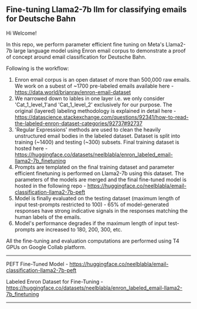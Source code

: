 ## Fine-tuning Llama2-7b llm for classifying emails for Deutsche Bahn

Hi Welcome!

In this repo, we perform parameter efficient fine tuning on Meta's Llama2-7b large language model using Enron email corpus to demonstrate a proof of concept around email classification for Deutsche Bahn.

Following is the workflow:
1. Enron email corpus is an open dataset of more than 500,000 raw emails. We work on a subest of ~1700 pre-labeled emails available here - https://data.world/brianray/enron-email-dataset
2. We narrowed down to lables in one layer i.e. we only consider 'Cat_1_level_1'and 'Cat_1_level_2' exclusively for our purpose. The original (layered) labeling methodology is explained in detail here - https://datascience.stackexchange.com/questions/92341/how-to-read-the-labeled-enron-dataset-categories/92737#92737
3. 'Regular Expressions' methods are used to clean the heavily unstructured email bodies in the labeled dataset. Dataset is split into training (~1400) and testing (~300) subsets. Final training dataset is hosted here - https://huggingface.co/datasets/neelblabla/enron_labeled_email-llama2-7b_finetuning
4. Prompts are templated on the final training dataset and parameter efficient finetuning is performed on Llama2-7b using this dataset. The parameters of the models are merged and the final fine-tuned model is hosted in the following repo - https://huggingface.co/neelblabla/email-classification-llama2-7b-peft
5. Model is finally evaluated on the testing dataset (maximum length of input test-prompts restricted to 100) - 65% of model-generated responses have strong indicative signals in the responses matching the human labels of the emails.
6. Model's performance degrades if the maximum length of input test-prompts are increased to 180, 200, 300, etc.

All the fine-tuning and evaluation computations are performed using T4 GPUs on Google Collab platform.

*******

PEFT Fine-Tuned Model - https://huggingface.co/neelblabla/email-classification-llama2-7b-peft

Labeled Enron Dataset for Fine-Tuning - https://huggingface.co/datasets/neelblabla/enron_labeled_email-llama2-7b_finetuning

*******
